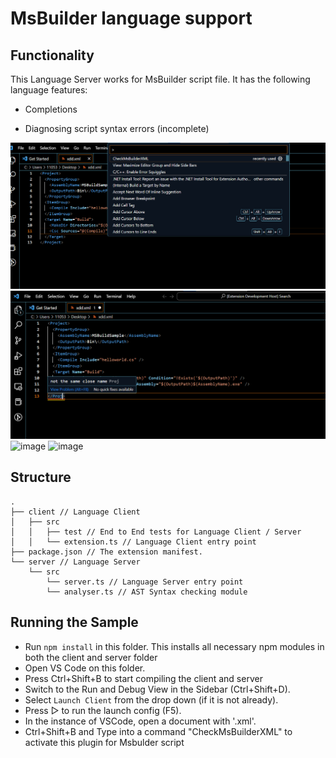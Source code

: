 # MsBuilder language support


## Functionality

This Language Server works for MsBuilder script file. It has the following language features:
- Completions

- Diagnosing script syntax errors (incomplete)

![image](https://github.com/HUANG-weiqin/MsBuilder-Checker/blob/main/img/command.png)
![image](https://github.com/HUANG-weiqin/MsBuilder-Checker/blob/main/img/closeName.png)
![image](https://github.com/lexsaints/powershell/blob/master/IMG/errokey.png)
![image](https://github.com/lexsaints/powershell/blob/master/IMG/not-same-name.png)


## Structure

```
.
├── client // Language Client
│   ├── src
│   │   ├── test // End to End tests for Language Client / Server
│   │   └── extension.ts // Language Client entry point
├── package.json // The extension manifest.
└── server // Language Server
    └── src
        └── server.ts // Language Server entry point
        └── analyser.ts // AST Syntax checking module
```

## Running the Sample

- Run `npm install` in this folder. This installs all necessary npm modules in both the client and server folder
- Open VS Code on this folder.
- Press Ctrl+Shift+B to start compiling the client and server 
- Switch to the Run and Debug View in the Sidebar (Ctrl+Shift+D).
- Select `Launch Client` from the drop down (if it is not already).
- Press ▷ to run the launch config (F5).
- In the instance of VSCode, open a document with '.xml'.
- Ctrl+Shift+B and Type into a command "CheckMsBuilderXML" to activate this plugin for Msbulder script

